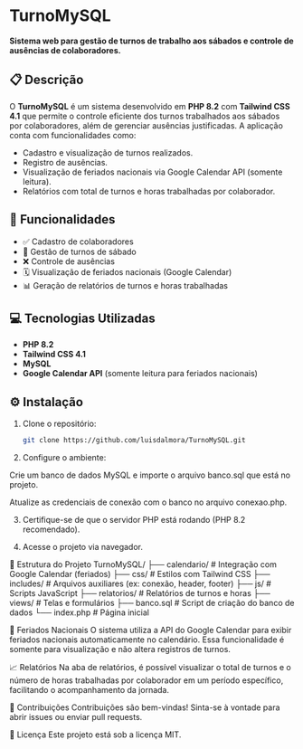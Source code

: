 # TurnoMySQL

**Sistema web para gestão de turnos de trabalho aos sábados e controle de ausências de colaboradores.**

## 📋 Descrição

O **TurnoMySQL** é um sistema desenvolvido em **PHP 8.2** com **Tailwind CSS 4.1** que permite o controle eficiente dos turnos trabalhados aos sábados por colaboradores, além de gerenciar ausências justificadas. A aplicação conta com funcionalidades como:

- Cadastro e visualização de turnos realizados.
- Registro de ausências.
- Visualização de feriados nacionais via Google Calendar API (somente leitura).
- Relatórios com total de turnos e horas trabalhadas por colaborador.

## 📸 Funcionalidades

- ✅ Cadastro de colaboradores
- 📅 Gestão de turnos de sábado
- ❌ Controle de ausências
- 🗓️ Visualização de feriados nacionais (Google Calendar)
- 📊 Geração de relatórios de turnos e horas trabalhadas

## 💻 Tecnologias Utilizadas

- **PHP 8.2**
- **Tailwind CSS 4.1**
- **MySQL**
- **Google Calendar API** (somente leitura para feriados nacionais)

## ⚙️ Instalação

1. Clone o repositório:
   ```bash
   git clone https://github.com/luisdalmora/TurnoMySQL.git

2. Configure o ambiente:

Crie um banco de dados MySQL e importe o arquivo banco.sql que está no projeto.

Atualize as credenciais de conexão com o banco no arquivo conexao.php.

3. Certifique-se de que o servidor PHP está rodando (PHP 8.2 recomendado).

4. Acesse o projeto via navegador.

📁 Estrutura do Projeto
TurnoMySQL/
├── calendario/           # Integração com Google Calendar (feriados)
├── css/                  # Estilos com Tailwind CSS
├── includes/             # Arquivos auxiliares (ex: conexão, header, footer)
├── js/                   # Scripts JavaScript
├── relatorios/           # Relatórios de turnos e horas
├── views/                # Telas e formulários
├── banco.sql             # Script de criação do banco de dados
└── index.php             # Página inicial

📅 Feriados Nacionais
O sistema utiliza a API do Google Calendar para exibir feriados nacionais automaticamente no calendário. Essa funcionalidade é somente para visualização e não altera registros de turnos.

📈 Relatórios
Na aba de relatórios, é possível visualizar o total de turnos e o número de horas trabalhadas por colaborador em um período específico, facilitando o acompanhamento da jornada.

🤝 Contribuições
Contribuições são bem-vindas! Sinta-se à vontade para abrir issues ou enviar pull requests.

📄 Licença
Este projeto está sob a licença MIT.